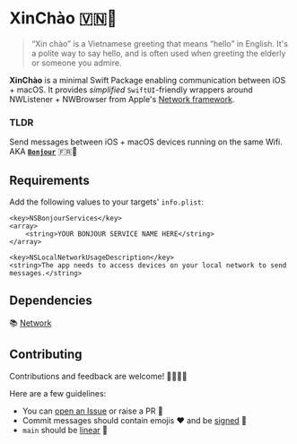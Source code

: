 # XinChào 🇻🇳👋

> “Xin chào” is a Vietnamese greeting that means “hello” in English. It's a polite way to say hello, and is often used when greeting the elderly or someone you admire.

**XinChào** is a minimal Swift Package enabling communication between iOS + macOS. It provides _simplified_
`SwiftUI`-friendly wrappers around NWListener + NWBrowser from Apple's [Network framework](https://developer.apple.com/documentation/network).
  
### TLDR 

Send messages between iOS + macOS devices running on the same Wifi. AKA [**`Bonjour`**](https://developer.apple.com/library/archive/documentation/Cocoa/Conceptual/NetServices/Introduction.html#//apple_ref/doc/uid/10000119i) 🇫🇷🤝  

## Requirements

Add the following values to your targets' `info.plist`:

```
<key>NSBonjourServices</key>
<array>
    <string>YOUR BONJOUR SERVICE NAME HERE</string>
</array>
```

```
<key>NSLocalNetworkUsageDescription</key>
<string>The app needs to access devices on your local network to send messages.</string>
```

## Dependencies

📚 [Network](https://developer.apple.com/documentation/network)  

## Contributing

Contributions and feedback are welcome! 🧑‍💻👩‍💻  

Here are a few guidelines:

- You can [open an Issue](https://github.com/superturboryan/XinChao/issues/new) or raise a PR 🤝
- Commit messages should contain emojis ❤️ and be [signed](https://docs.github.com/en/authentication/managing-commit-signature-verification/signing-commits) 🔏
- `main` should be [linear](https://stackoverflow.com/questions/20348629/what-are-the-advantages-of-keeping-linear-history-in-git) 🎋 

